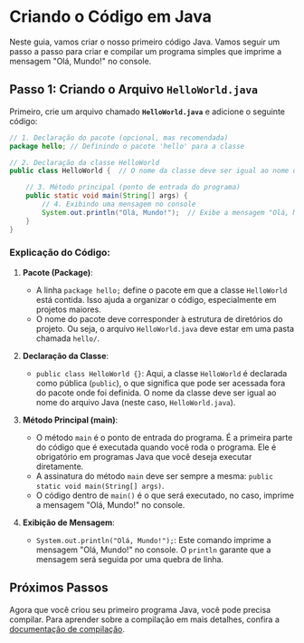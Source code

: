 # Criando o Código em Java

Neste guia, vamos criar o nosso primeiro código Java. Vamos seguir um passo a passo para criar e compilar um programa simples que imprime a mensagem "Olá, Mundo!" no console.

## Passo 1: Criando o Arquivo `HelloWorld.java`

Primeiro, crie um arquivo chamado **`HelloWorld.java`** e adicione o seguinte código:

```java
// 1. Declaração do pacote (opcional, mas recomendada)
package hello; // Definindo o pacote 'hello' para a classe

// 2. Declaração da classe HelloWorld
public class HelloWorld {  // O nome da classe deve ser igual ao nome do arquivo (.java)

    // 3. Método principal (ponto de entrada do programa)
    public static void main(String[] args) {
        // 4. Exibindo uma mensagem no console
        System.out.println("Olá, Mundo!");  // Exibe a mensagem "Olá, Mundo!" no console
    }
}
```

### Explicação do Código:

1. **Pacote (Package)**:
   - A linha `package hello;` define o pacote em que a classe `HelloWorld` está contida. Isso ajuda a organizar o código, especialmente em projetos maiores.
   - O nome do pacote deve corresponder à estrutura de diretórios do projeto. Ou seja, o arquivo `HelloWorld.java` deve estar em uma pasta chamada `hello/`.

2. **Declaração da Classe**:
   - `public class HelloWorld {}`: Aqui, a classe `HelloWorld` é declarada como pública (`public`), o que significa que pode ser acessada fora do pacote onde foi definida. O nome da classe deve ser igual ao nome do arquivo Java (neste caso, `HelloWorld.java`).

3. **Método Principal (main)**:
   - O método `main` é o ponto de entrada do programa. É a primeira parte do código que é executada quando você roda o programa. Ele é obrigatório em programas Java que você deseja executar diretamente.
   - A assinatura do método `main` deve ser sempre a mesma: `public static void main(String[] args)`.
   - O código dentro de `main()` é o que será executado, no caso, imprime a mensagem "Olá, Mundo!" no console.

4. **Exibição de Mensagem**:
   - `System.out.println("Olá, Mundo!");`: Este comando imprime a mensagem "Olá, Mundo!" no console. O `println` garante que a mensagem será seguida por uma quebra de linha.

## Próximos Passos

Agora que você criou seu primeiro programa Java, você pode precisa compilar. Para aprender sobre a compilação em mais detalhes, confira a [documentação de compilação](compilacao.md).

